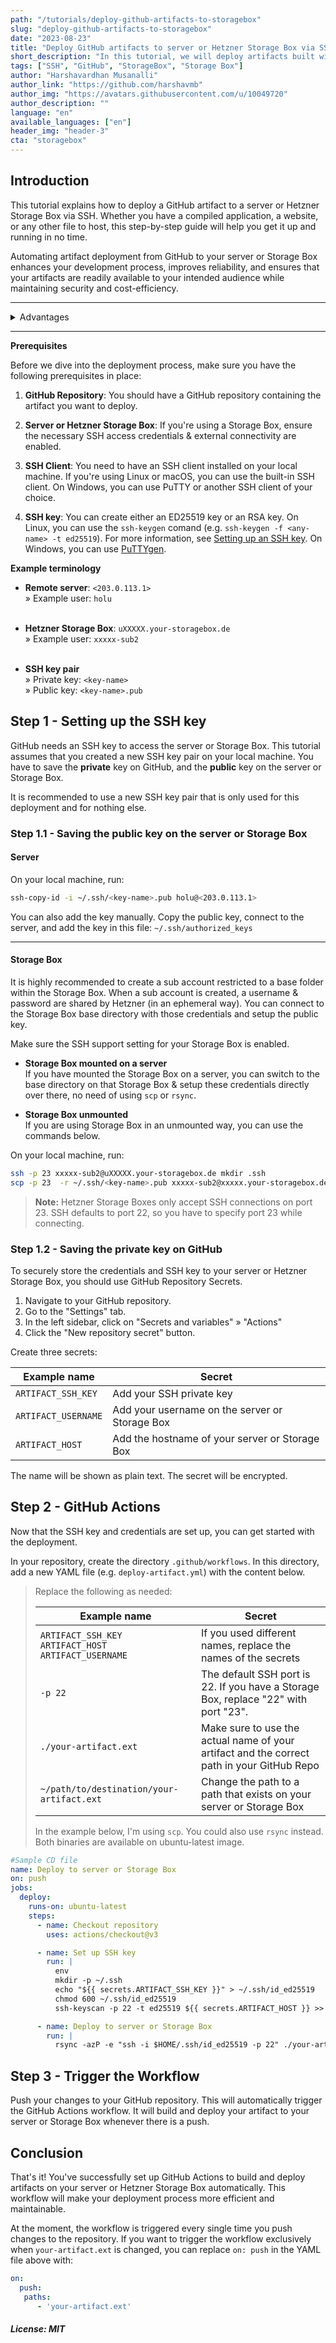 ```yaml
---
path: "/tutorials/deploy-github-artifacts-to-storagebox"
slug: "deploy-github-artifacts-to-storagebox"
date: "2023-08-23"
title: "Deploy GitHub artifacts to server or Hetzner Storage Box via SSH"
short_description: "In this tutorial, we will deploy artifacts built with GitHub actions onto a server or Hetzner Storage Box via SSH"
tags: ["SSH", "GitHub", "StorageBox", "Storage Box"]
author: "Harshavardhan Musanalli"
author_link: "https://github.com/harshavmb"
author_img: "https://avatars.githubusercontent.com/u/10049720"
author_description: ""
language: "en"
available_languages: ["en"]
header_img: "header-3"
cta: "storagebox"
---
```


## Introduction

This tutorial explains how to deploy a GitHub artifact to a server or Hetzner Storage Box via SSH. Whether you have a compiled application, a website, or any other file to host, this step-by-step guide will help you get it up and running in no time.

Automating artifact deployment from GitHub to your server or Storage Box enhances your development process, improves reliability, and ensures that your artifacts are readily available to your intended audience while maintaining security and cost-efficiency.

-----------

<details>

<summary>Advantages</summary>

Using GitHub Actions workflow to store artifacts built on GitHub on your server or Storage Box offers several advantages:

* **Automation**: Automating the process of building and deploying artifacts streamlines your development workflow. With GitHub Actions, you can trigger the deployment automatically whenever changes are pushed to your repository. This reduces manual intervention and potential human errors.

* **Consistency**: Automated deployments ensure consistency in the artifacts you store on your server or Storage Box. Every time you push changes to your repository, GitHub Actions will build and deploy the latest version, eliminating the risk of deploying outdated or incorrect files.

* **Version Control**: GitHub provides version control for your code and, by extension, your artifacts. Each deployment is associated with a specific commit or branch, making it easy to track changes and roll back to previous versions if necessary.

* **Security**: By using GitHub Secrets to store sensitive information like SSH keys and server / Storage Box credentials, you can maintain a higher level of security. These secrets are encrypted and not exposed in your repository's history.

* **Scalability**: GitHub Actions can handle a variety of deployment scenarios, from simple artifact uploads to complex deployment pipelines. As your project grows, you can expand and customize your workflow to accommodate evolving needs.

* **Flexibility**: This approach gives you the flexibility to deploy various types of artifacts, including websites, applications, data files, and more. You can tailor the GitHub Actions workflow to meet your specific deployment requirements.

* **Collaboration**: Multiple team members can collaborate on a project and use the same automated deployment process. This ensures that everyone is working with the latest version of the artifacts.

* **Monitoring and Logging**: GitHub Actions provides monitoring and logging capabilities, allowing you to track the progress of deployments, identify any issues, and receive notifications in case of failures.

-----------

Advantages of Hetzner

* **Performance**: Hetzner's infrastructure offers good performance, ensuring that your artifacts are served quickly to users, even if they are geographically distributed.

* **Cost-Efficiency**: Hetzner Storage Box is a cost-effective solution for storing artifacts. You only pay for the storage you use, making it a budget-friendly choice, especially for long-term storage.

* **Accessibility**: Hetzner Storage Box allows you to serve your artifacts over the web, making them easily accessible to your team or end-users. You can share direct download links or embed the artifacts in your applications.

* **High Availability**: Hetzner Storage Box is designed to provide high availability and reliability. Your artifacts are stored on redundant storage systems, reducing the risk of data loss.

</details>

-----------

**Prerequisites**

Before we dive into the deployment process, make sure you have the following prerequisites in place:

1. **GitHub Repository**: You should have a GitHub repository containing the artifact you want to deploy.

2. **Server or Hetzner Storage Box**: If you're using a Storage Box, ensure the necessary SSH access credentials & external connectivity are enabled.

3. **SSH Client**: You need to have an SSH client installed on your local machine. If you're using Linux or macOS, you can use the built-in SSH client. On Windows, you can use PuTTY or another SSH client of your choice.

4. **SSH key**: You can create either an ED25519 key or an RSA key. On Linux, you can use the `ssh-keygen` comand (e.g. `ssh-keygen -f <any-name> -t ed25519`). For more information, see [Setting up an SSH key](https://community.hetzner.com/tutorials/howto-ssh-key). On Windows, you can use [PuTTYgen](https://www.puttygen.com/).  

**Example terminology**

* **Remote server**: `<203.0.113.1>`<br>
  » Example user: `holu`<br><br>

* **Hetzner Storage Box**: `uXXXXX.your-storagebox.de`<br>
  » Example user: `xxxxx-sub2`<br><br>

* **SSH key pair**<br>
  » Private key: `<key-name>`<br>
  » Public key: `<key-name>.pub`

## Step 1 - Setting up the SSH key

GitHub needs an SSH key to access the server or Storage Box. This tutorial assumes that you created a new SSH key pair on your local machine. You have to save the **private** key on GitHub, and the **public** key on the server or Storage Box.

It is recommended to use a new SSH key pair that is only used for this deployment and for nothing else.

### Step 1.1 - Saving the public key on the server or Storage Box

#### Server

On your local machine, run:
```bash
ssh-copy-id -i ~/.ssh/<key-name>.pub holu@<203.0.113.1>
```

You can also add the key manually. Copy the public key, connect to the server, and add the key in this file: `~/.ssh/authorized_keys`

----------------

#### Storage Box

It is highly recommended to create a sub account restricted to a base folder within the Storage Box. 
When a sub account is created, a username & password are shared by Hetzner (in an ephemeral way). You can connect to the Storage Box base directory with those credentials and setup the public key. 

Make sure the SSH support setting for your Storage Box is enabled.

* **Storage Box mounted on a server**<br>
  If you have mounted the Storage Box on a server, you can switch to the base directory on that Storage Box & setup these credentials directly over there, no need of using `scp` or `rsync`.

* **Storage Box unmounted**<br>
  If you are using Storage Box in an unmounted way, you can use the commands below. 

On your local machine, run:
```bash
ssh -p 23 xxxxx-sub2@uXXXXX.your-storagebox.de mkdir .ssh
scp -p 23  -r ~/.ssh/<key-name>.pub xxxxx-sub2@xxxxx.your-storagebox.de:~/.ssh/authorized_keys
```
> **Note:** Hetzner Storage Boxes only accept SSH connections on port 23. SSH defaults to port 22, so you have to specify port 23 while connecting.

### Step 1.2 - Saving the private key on GitHub

To securely store the credentials and SSH key to your server or Hetzner Storage Box, you should use GitHub Repository Secrets.

1. Navigate to your GitHub repository.
2. Go to the "Settings" tab.
3. In the left sidebar, click on "Secrets and variables" » "Actions"
4. Click the "New repository secret" button.

Create three secrets:

| Example name        | Secret                                         | 
| ------------------- | ---------------------------------------------- |
| `ARTIFACT_SSH_KEY`  | Add your SSH private key                       |
| `ARTIFACT_USERNAME` | Add your username on the server or Storage Box |
| `ARTIFACT_HOST`     | Add the hostname of your server or Storage Box |

The name will be shown as plain text. The secret will be encrypted.

## Step 2 - GitHub Actions

Now that the SSH key and credentials are set up, you can get started with the deployment.

In your repository, create the directory `.github/workflows`. In this directory, add a new YAML file (e.g. `deploy-artifact.yml`) with the content below.

> Replace the following as needed:
> 
> | Example name                              | Secret                              | 
> | ----------------------------------------- | ----------------------------------- |
> | `ARTIFACT_SSH_KEY`<br>`ARTIFACT_HOST`<br>`ARTIFACT_USERNAME` | If you used different names, replace the names of the secrets |
> | `-p 22`                                   | The default SSH port is 22. If you have a Storage Box, replace "22" with port "23". |
> | `./your-artifact.ext`                     | Make sure to use the actual name of your artifact and the correct path in your GitHub Repo |
> | `~/path/to/destination/your-artifact.ext` | Change the path to a path that exists on your server or Storage Box |
> 
> In the example below, I'm using `scp`. You could also use `rsync` instead. Both binaries are available on ubuntu-latest image.

```yaml
#Sample CD file
name: Deploy to server or Storage Box
on: push
jobs:
  deploy:
    runs-on: ubuntu-latest
    steps:
      - name: Checkout repository
        uses: actions/checkout@v3

      - name: Set up SSH key
        run: |
          env
          mkdir -p ~/.ssh
          echo "${{ secrets.ARTIFACT_SSH_KEY }}" > ~/.ssh/id_ed25519
          chmod 600 ~/.ssh/id_ed25519
          ssh-keyscan -p 22 -t ed25519 ${{ secrets.ARTIFACT_HOST }} >> ~/.ssh/known_hosts

      - name: Deploy to server or Storage Box
        run: |
          rsync -azP -e "ssh -i $HOME/.ssh/id_ed25519 -p 22" ./your-artifact.ext ${{ secrets.ARTIFACT_USERNAME }}@${{ secrets.ARTIFACT_HOST }}:~/path/to/destination/your-artifact.ext

```

## Step 3 - Trigger the Workflow

Push your changes to your GitHub repository. This will automatically trigger the GitHub Actions workflow. It will build and deploy your artifact to your server or Storage Box whenever there is a push.

## Conclusion

That's it! You've successfully set up GitHub Actions to build and deploy artifacts on your server or Hetzner Storage Box automatically. This workflow will make your deployment process more efficient and maintainable.

At the moment, the workflow is triggered every single time you push changes to the repository. If you want to trigger the workflow exclusively when `your-artifact.ext` is changed, you can replace `on: push` in the YAML file above with:

```yaml
on: 
  push:
   paths: 
      - 'your-artifact.ext'
```

##### License: MIT

<!--

Contributor's Certificate of Origin

By making a contribution to this project, I certify that:

(a) The contribution was created in whole or in part by me and I have
    the right to submit it under the license indicated in the file; or

(b) The contribution is based upon previous work that, to the best of my
    knowledge, is covered under an appropriate license and I have the
    right under that license to submit that work with modifications,
    whether created in whole or in part by me, under the same license
    (unless I am permitted to submit under a different license), as
    indicated in the file; or

(c) The contribution was provided directly to me by some other person
    who certified (a), (b) or (c) and I have not modified it.

(d) I understand and agree that this project and the contribution are
    public and that a record of the contribution (including all personal
    information I submit with it, including my sign-off) is maintained
    indefinitely and may be redistributed consistent with this project
    or the license(s) involved.

Signed-off-by: Harshavardhan Musanalli<harshavmb@gmail.com>

-->
